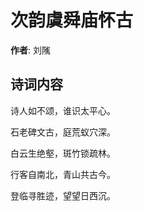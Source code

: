 # 次韵虞舜庙怀古

**作者**: 刘隲

## 诗词内容

诗人如不颂，谁识太平心。

石老碑文古，庭荒蚁穴深。

白云生绝壑，斑竹锁疏林。

行客自南北，青山共古今。

登临寻胜迹，望望日西沉。

